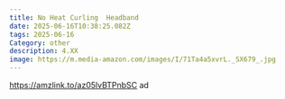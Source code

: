 ```yaml
---
title: No Heat Curling  Headband
date: 2025-06-16T10:38:25.082Z
tags: 2025-06-16
Category: other
description: 4.XX
image: https://m.media-amazon.com/images/I/71Ta4a5xvrL._SX679_.jpg
---
```

https://amzlink.to/az05lvBTPnbSC  ad